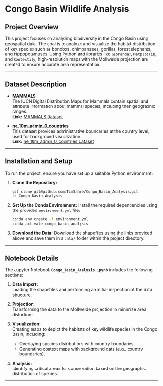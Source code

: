 
# **Congo Basin Wildlife Analysis**

## **Project Overview**
This project focuses on analyzing biodiversity in the Congo Basin using geospatial data. The goal is to analyze and visualize the habitat distribution of key species such as bonobos, chimpanzees, gorillas, forest elephants, and hippopotamuses. Using Python and libraries like `GeoPandas`, `Matplotlib`, and `Contextily`, high-resolution maps with the Mollweide projection are created to ensure accurate area representation.

---

## **Dataset Description**
- **MAMMALS**  
  The IUCN Digital Distribution Maps for Mammals contain spatial and attribute information about mammal species, including their geographic ranges.  
  **Link:** [MAMMALS Dataset](https://drive.google.com/drive/folders/1fLYhp8MD0JtkRMrnQsHBjKrf3tZ36AlT?usp=drive_link)

- **ne_10m_admin_0_countries**  
  This dataset provides administrative boundaries at the country level, used for background visualization.  
  **Link:** [ne_10m_admin_0_countries Dataset](https://drive.google.com/drive/folders/1yFxOX_BxAXtBWo-ix6Qn8xCYa0E2JGRf?usp=drive_link)

---

## **Installation and Setup**
To run the project, ensure you have set up a suitable Python environment:

1. **Clone the Repository:**
   ```bash
   git clone git@github.com:TimSahre/Congo_Basin_Analysis.git
   cd Congo_Basin_Analysis
   ```

2. **Set Up the Conda Environment:**
   Install the required dependencies using the provided `environment.yml` file:
   ```bash
   conda env create -f environment.yml
   conda activate congo_basin_analysis
   ```

3. **Download the Data:**
   Download the shapefiles using the links provided above and save them in a `data/` folder within the project directory.

---

## **Notebook Details**
The Jupyter Notebook **`Congo_Basin_Analysis.ipynb`** includes the following sections:

1. **Data Import:**  
   Loading the shapefiles and performing an initial inspection of the data structure.

2. **Projection:**  
   Transforming the data to the Mollweide projection to minimize area distortions.

3. **Visualization:**  
   Creating maps to depict the habitats of key wildlife species in the Congo Basin, including:
   - Overlaying species distributions with country boundaries.
   - Generating context maps with background data (e.g., country boundaries).

4. **Analysis:**  
   Identifying critical areas for conservation based on the geographic distribution of species.

---
